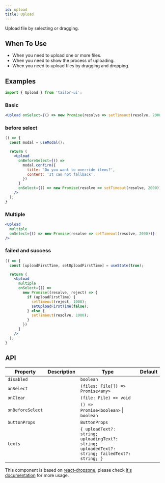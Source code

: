 ```yaml
---
id: upload
title: Upload
---
```


Upload file by selecting or dragging.

## When To Use

- When you need to upload one or more files.
- When you need to show the process of uploading.
- When you need to upload files by dragging and dropping.

## Examples

```js
import { Upload } from 'tailor-ui';
```

### Basic

```jsx live
<Upload onSelect={() => new Promise(resolve => setTimeout(resolve, 2000))} />
```

### before select

```jsx live
() => {
  const modal = useModal();

  return (
    <Upload
      onBeforeSelect={() =>
        modal.confirm({
          title: 'Do you want to override items?',
          content: 'It can not fallback',
        })
      }
      onSelect={() => new Promise(resolve => setTimeout(resolve, 2000))}
    />
  );
}
```

### Multiple

```jsx live
<Upload
  multiple
  onSelect={() => new Promise(resolve => setTimeout(resolve, 2000))}
/>
```

### failed and success

```jsx live
() => {
  const [uploadFirstTime, setUploadFirstTime] = useState(true);

  return (
    <Upload
      multiple
      onSelect={() =>
        new Promise((resolve, reject) => {
          if (uploadFirstTime) {
            setTimeout(reject, 1000);
            setUploadFirstTime(false);
          } else {
            setTimeout(resolve, 1000);
          }
        })
      }
    />
  );
}
```

## API

| Property         | Description | Type                                                                                           | Default |
|------------------|-------------|------------------------------------------------------------------------------------------------|---------|
| `disabled`       |             | `boolean`                                                                                      |         |
| `onSelect`       |             | `(files: File[]) => Promise<any>`                                                              |         |
| `onClear`        |             | `(file: File) => void`                                                                         |         |
| `onBeforeSelect` |             | `() => Promise<boolean>` \| `boolean`                                                          |         |
| `buttonProps`    |             | `ButtonProps`                                                                                  |         |
| `texts`          |             | `{ uploadText?: string; uploadingText?: string; uploadedText?: string; failedText?: string; }` |         |

This component is based on [react-dropzone](https://github.com/react-dropzone/react-dropzone), please check [it's documentation](https://react-dropzone.js.org/#proptypes) for more usage.
